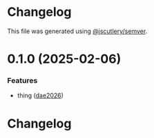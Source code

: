 # Changelog

This file was generated using [@jscutlery/semver](https://github.com/jscutlery/semver).

# 0.1.0 (2025-02-06)


### Features

* thing ([dae2026](https://github.com/jfreeland/nx-example/commit/dae2026f2d37c2da778887edfd46a6bb1d2279b2))



# Changelog
